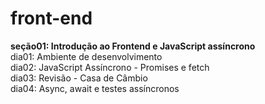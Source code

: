 # front-end

**seção01: Introdução ao Frontend e JavaScript assíncrono**  
dia01: Ambiente de desenvolvimento  
dia02: JavaScript Assíncrono - Promises e fetch   
dia03: Revisão - Casa de Câmbio  
dia04: Async, await e testes assíncronos  

<!-- [`dia05: Projeto - name-project`](https://github.com/CalebeLAR/name-project) -->


